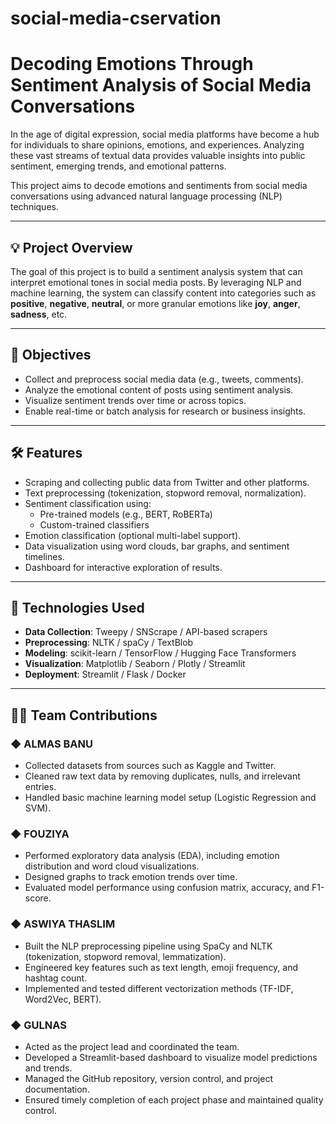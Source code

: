 # social-media-cservation
# Decoding Emotions Through Sentiment Analysis of Social Media Conversations

In the age of digital expression, social media platforms have become a hub for individuals to share opinions, emotions, and experiences. Analyzing these vast streams of textual data provides valuable insights into public sentiment, emerging trends, and emotional patterns.

This project aims to decode emotions and sentiments from social media conversations using advanced natural language processing (NLP) techniques.

---

## 💡 Project Overview

The goal of this project is to build a sentiment analysis system that can interpret emotional tones in social media posts. By leveraging NLP and machine learning, the system can classify content into categories such as **positive**, **negative**, **neutral**, or more granular emotions like **joy**, **anger**, **sadness**, etc.

---

## 🎯 Objectives

- Collect and preprocess social media data (e.g., tweets, comments).
- Analyze the emotional content of posts using sentiment analysis.
- Visualize sentiment trends over time or across topics.
- Enable real-time or batch analysis for research or business insights.

---

## 🛠️ Features

- Scraping and collecting public data from Twitter and other platforms.
- Text preprocessing (tokenization, stopword removal, normalization).
- Sentiment classification using:
  - Pre-trained models (e.g., BERT, RoBERTa)
  - Custom-trained classifiers
- Emotion classification (optional multi-label support).
- Data visualization using word clouds, bar graphs, and sentiment timelines.
- Dashboard for interactive exploration of results.

---

## 🚀 Technologies Used

- **Data Collection**: Tweepy / SNScrape / API-based scrapers
- **Preprocessing**: NLTK / spaCy / TextBlob
- **Modeling**: scikit-learn / TensorFlow / Hugging Face Transformers
- **Visualization**: Matplotlib / Seaborn / Plotly / Streamlit
- **Deployment**: Streamlit / Flask / Docker

---

## 👩‍💻 Team Contributions

### ◆ ALMAS BANU
- Collected datasets from sources such as Kaggle and Twitter.
- Cleaned raw text data by removing duplicates, nulls, and irrelevant entries.
- Handled basic machine learning model setup (Logistic Regression and SVM).

### ◆ FOUZIYA
- Performed exploratory data analysis (EDA), including emotion distribution and word cloud visualizations.
- Designed graphs to track emotion trends over time.
- Evaluated model performance using confusion matrix, accuracy, and F1-score.

### ◆ ASWIYA THASLIM
- Built the NLP preprocessing pipeline using SpaCy and NLTK (tokenization, stopword removal, lemmatization).
- Engineered key features such as text length, emoji frequency, and hashtag count.
- Implemented and tested different vectorization methods (TF-IDF, Word2Vec, BERT).

### ◆ GULNAS
- Acted as the project lead and coordinated the team.
- Developed a Streamlit-based dashboard to visualize model predictions and trends.
- Managed the GitHub repository, version control, and project documentation.
- Ensured timely completion of each project phase and maintained quality control.
